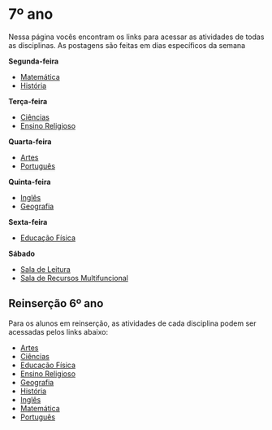 # 7º ano
Nessa página vocês encontram os links para acessar as atividades de todas as disciplinas. As postagens são feitas em dias específicos da semana

**Segunda-feira**

- [Matemática](https://padlet.com/mkmdeoliveira/u235qg2c11gdqk66)
- [História](https://padlet.com/daianycrdemedeiros/7AnoHistoria)

**Terça-feira**

- [Ciências](https://padlet.com/fredericohorie/bjwr00kzhcsew307)
- [Ensino Religioso](https://padlet.com/melquiadessupervisorpibid/8x7txlqtg623eadt)

**Quarta-feira**

- [Artes](https://padlet.com/edbergon/qzdhzaau29t7zb8)
- [Português](https://padlet.com/fredericohorie/zopskyd1jgmi032v)

**Quinta-feira**

- [Inglês](https://padlet.com/leodobrasilprof/ekako0hspky3v6nb)
- [Geografia](https://padlet.com/HudsonEmanoel/7anogeo)

**Sexta-feira**

- [Educação Física]()

**Sábado**

- [Sala de Leitura](https://padlet.com/fredericohorie/Leitura7ano)
- [Sala  de Recursos Multifuncional](https://padlet.com/fredericohorie/swxwpjj8uu9nzgyz)

## Reinserção 6º ano

Para os alunos em reinserção, as atividades de cada disciplina podem ser acessadas pelos links abaixo:

- [Artes]()
- [Ciências]()
- [Educação Física]()
- [Ensino Religioso]()
- [Geografia]()
- [História]()
- [Inglês]()
- [Matemática]()
- [Português]()

